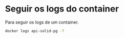 # Seguir os logs do container

Para seguir os logs de um container.

```bash
docker logs api-solid-pg -f
```